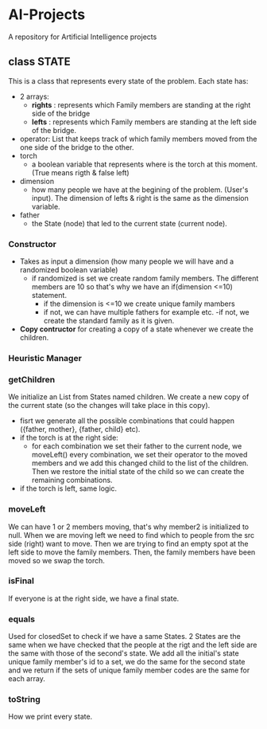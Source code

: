 # AI-Projects
A repository for Artificial Intelligence projects
## class STATE
This is a class that represents every state of the problem.
Each state has:
- 2 arrays: 
    - <b>rights</b> : represents which Family members are standing at the right side of the bridge
    - <b>lefts</b> : represents which Family members are standing at the left side of the bridge.
- operator: List that keeps track of which family members moved from the one side of the bridge to the other.
- torch
    - a boolean variable that represents where is the torch at this moment. (True means rigth & false left)
- dimension
    - how many people we have at the begining of the problem. (User's input). The dimension of lefts & right is the same as the dimension variable.
- father
    - the State (node) that led to the current state (current node).

### Constructor 
- Takes as input a dimension (how many people we will have and a randomized boolean variable)
    - if randomized is set we create random family members. The different members are 10 so that's why we have an if(dimension <=10) statement. 
        - if the dimension is <=10 we create unique family mambers
        - if not, we can have multiple fathers for example etc.
    -if not, we create the standard family as it is given.
- <b>Copy contructor</b> for creating a copy of a state whenever we create the children.

### Heuristic Manager

### getChildren
We initialize an List from States named children.
We create a new copy of the current state (so the changes will take place in this copy). 
- fisrt we generate all the possible combinations that could happen ({father, mother}, {father, child} etc).   
- if the torch is at the right side:
    - for each combination we set their father to the current node, we moveLeft() every combination, we set their operator to the moved members and we add this changed child to the list of the children. Then we restore the initial state of the child so we can create the remaining combinations.
- if the torch is left, same logic. 

### moveLeft
We can have 1 or 2 members moving, that's why member2 is initialized to null. 
When we are moving left we need to find which to people from the src side (right) want to move. Then we are trying to find an empty spot at the left side to move the family members.
Then, the family members have been moved so we swap the torch.

### isFinal
If everyone is at the right side, we have a final state.

### equals
Used for closedSet to check if we have a same States.
2 States are the same when we have checked that the people at the rigt and the left side are the same with those of the second's state. We add all the initial's state unique family member's id to a set, we do the same for the second state and we return if the sets of unique family member codes are the same for each array.
  

### toString
How we print every state.


